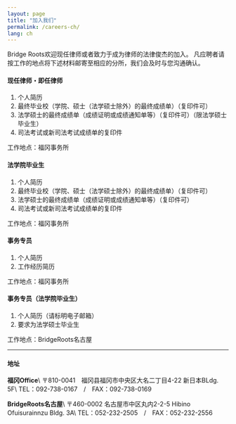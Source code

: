 ```yaml
---
layout: page
title: "加入我们"
permalink: /careers-ch/
lang: ch
---
```


Bridge Roots欢迎现任律师或者致力于成为律师的法律俊杰的加入。
凡应聘者请按工作的地点将下述材料邮寄至相应的分所，我们会及时与您沟通确认。

#### 现任律师・即任律师
1. 个人简历
2. 最终毕业校（学院、硕士（法学硕士除外）的最终成绩单）（复印件可）
3. 法学硕士的最终成绩单（成绩证明或成绩通知单等）（复印件可）（限法学硕士毕业生）
4. 司法考试或新司法考试成绩单的复印件

工作地点：福冈事务所


#### 法学院毕业生
1. 个人简历
2. 最终毕业校（学院、硕士（法学硕士除外）的最终成绩单）（复印件可）
3. 法学硕士的最终成绩单（成绩证明或成绩通知单等）（复印件可）
4. 司法考试或新司法考试成绩单的复印件

工作地点：福冈事务所

#### 事务专员
1. 个人简历
2. 工作经历简历

工作地点：福冈事务所

#### 事务专员（法学院毕业生）
1. 个人简历（请标明电子邮箱）
2. 要求为法学硕士毕业生

工作地点：BridgeRoots名古屋

---

#### 地址

**福冈Office**\\
〒810-0041　福冈县福冈市中央区大名二丁目4-22 新日本BLdg. 5F\\
TEL：092-738-0167　/　FAX：092-738-0169

**BridgeRoots名古屋**\\
〒460-0002 名古屋市中区丸内2-2-5 Hibino Ofuisurainnzu Bldg. 3A\\
TEL：052-232-2505　/　FAX：052-232-2556
